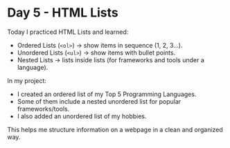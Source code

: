 # Day 5 - HTML Lists

Today I practiced HTML Lists and learned:

- Ordered Lists (`<ol>`) → show items in sequence (1, 2, 3…).
- Unordered Lists (`<ul>`) → show items with bullet points.
- Nested Lists → lists inside lists (for frameworks and tools under a language).

In my project:
- I created an ordered list of my Top 5 Programming Languages.  
- Some of them include a nested unordered list for popular frameworks/tools.  
- I also added an unordered list of my hobbies.  


This helps me structure information on a webpage in a clean and organized way.